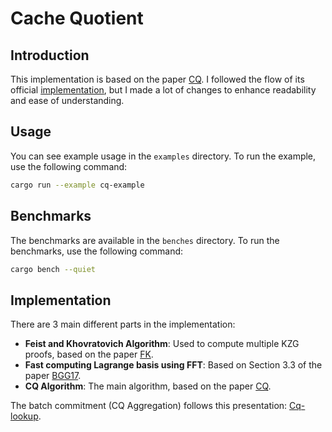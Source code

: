 # Cache Quotient

## Introduction

This implementation is based on the paper [CQ](https://eprint.iacr.org/2022/1763.pdf).
I followed the flow of its official [implementation](https://github.com/geometryxyz/cq), 
but I made a lot of changes to enhance readability and ease of understanding.

## Usage

You can see example usage in the `examples` directory. 
To run the example, use the following command:

```bash 
cargo run --example cq-example
```

## Benchmarks

The benchmarks are available in the `benches` directory.
To run the benchmarks, use the following command:

```bash
cargo bench --quiet
```

## Implementation

There are 3 main different parts in the implementation:
- **Feist and Khovratovich Algorithm**: Used to compute multiple KZG proofs, based on the paper 
  [FK](https://eprint.iacr.org/2017/602.pdf).
- **Fast computing Lagrange basis using FFT**: Based on Section 3.3 of the paper 
  [BGG17](https://eprint.iacr.org/2017/602.pdf).
- **CQ Algorithm**: The main algorithm, based on the paper
  [CQ](https://eprint.iacr.org/2022/1763.pdf).

The batch commitment (CQ Aggregation) follows this presentation: [Cq-lookup](https://aztec.slides.com/suyashbagad_aztec/cq-lookup#/6/0/10).
